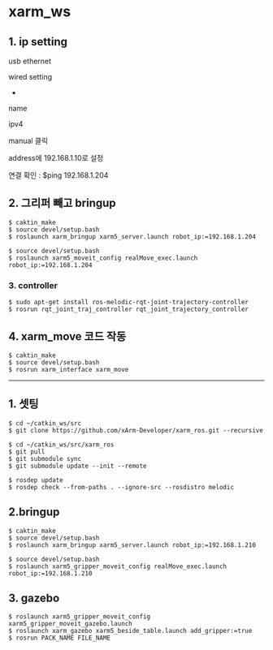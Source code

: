 # xarm_ws



## 1. ip setting

usb ethernet

wired setting

+

name

ipv4

manual 클릭

address에 192.168.1.10로 설정



연결 확인 : $ping 192.168.1.204



## 2. 그리퍼 빼고 bringup

```
$ caktin_make
$ source devel/setup.bash
$ roslaunch xarm_bringup xarm5_server.launch robot_ip:=192.168.1.204

$ source devel/setup.bash
$ roslaunch xarm5_moveit_config realMove_exec.launch robot_ip:=192.168.1.204
```



### 3. controller

```
$ sudo apt-get install ros-melodic-rqt-joint-trajectory-controller
$ rosrun rqt_joint_traj_controller rqt_joint_trajectory_controller
```





## 4. xarm_move 코드 작동

```
$ caktin_make
$ source devel/setup.bash
$ rosrun xarm_interface xarm_move
```

---------------------------------------------------------------------------------------------------------------------
## 1. 셋팅

```
$ cd ~/catkin_ws/src
$ git clone https://github.com/xArm-Developer/xarm_ros.git --recursive
```

```
$ cd ~/catkin_ws/src/xarm_ros
$ git pull
$ git submodule sync
$ git submodule update --init --remote
```

```
$ rosdep update
$ rosdep check --from-paths . --ignore-src --rosdistro melodic
```

## 2.bringup
```
$ caktin_make
$ source devel/setup.bash
$ roslaunch xarm_bringup xarm5_server.launch robot_ip:=192.168.1.210

$ source devel/setup.bash
$ roslaunch xarm5_gripper_moveit_config realMove_exec.launch robot_ip:=192.168.1.210
```
  ## 3. gazebo
  ```
$ roslaunch xarm5_gripper_moveit_config xarm5_gripper_moveit_gazebo.launch  
$ roslaunch xarm_gazebo xarm5_beside_table.launch add_gripper:=true  
$ rosrun PACK_NAME FILE_NAME
  ```
